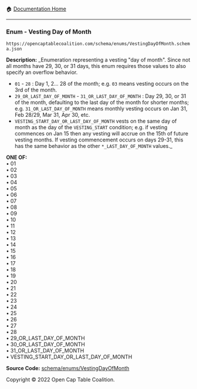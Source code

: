 :house: [Documentation Home](../../../README.md)

---

### Enum - Vesting Day of Month

`https://opencaptablecoalition.com/schema/enums/VestingDayOfMonth.schema.json`

**Description:** \_Enumeration representing a vesting "day of month". Since not all months have 29, 30, or 31 days, this enum requires those values to also specify an overflow behavior.

- `01` - `28` : Day 1, 2... 28 of the month; e.g. `03` means vesting occurs on the 3rd of the month.
- `29_OR_LAST_DAY_OF_MONTH` - `31_OR_LAST_DAY_OF_MONTH` : Day 29, 30, or 31 of the month, defaulting to the last day of the month for shorter months; e.g. `31_OR_LAST_DAY_OF_MONTH` means monthly vesting occurs on Jan 31, Feb 28/29, Mar 31, Apr 30, etc.
- `VESTING_START_DAY_OR_LAST_DAY_OF_MONTH` vests on the same day of month as the day of the `VESTING_START` condition; e.g. if vesting commences on Jan 15 then any vesting will accrue on the 15th of future vesting months. If vesting commencement occurs on days 29-31, this has the same behavior as the other `*_LAST_DAY_OF_MONTH` values.\_

**ONE OF:**</br>&bull; 01 </br>&bull; 02 </br>&bull; 03 </br>&bull; 04 </br>&bull; 05 </br>&bull; 06 </br>&bull; 07 </br>&bull; 08 </br>&bull; 09 </br>&bull; 10 </br>&bull; 11 </br>&bull; 12 </br>&bull; 13 </br>&bull; 14 </br>&bull; 15 </br>&bull; 16 </br>&bull; 17 </br>&bull; 18 </br>&bull; 19 </br>&bull; 20 </br>&bull; 21 </br>&bull; 22 </br>&bull; 23 </br>&bull; 24 </br>&bull; 25 </br>&bull; 26 </br>&bull; 27 </br>&bull; 28 </br>&bull; 29_OR_LAST_DAY_OF_MONTH </br>&bull; 30_OR_LAST_DAY_OF_MONTH </br>&bull; 31_OR_LAST_DAY_OF_MONTH </br>&bull; VESTING_START_DAY_OR_LAST_DAY_OF_MONTH

**Source Code:** [schema/enums/VestingDayOfMonth](../../docs/markdown/schema/enums/VestingDayOfMonth.schema.json)

Copyright © 2022 Open Cap Table Coalition.
